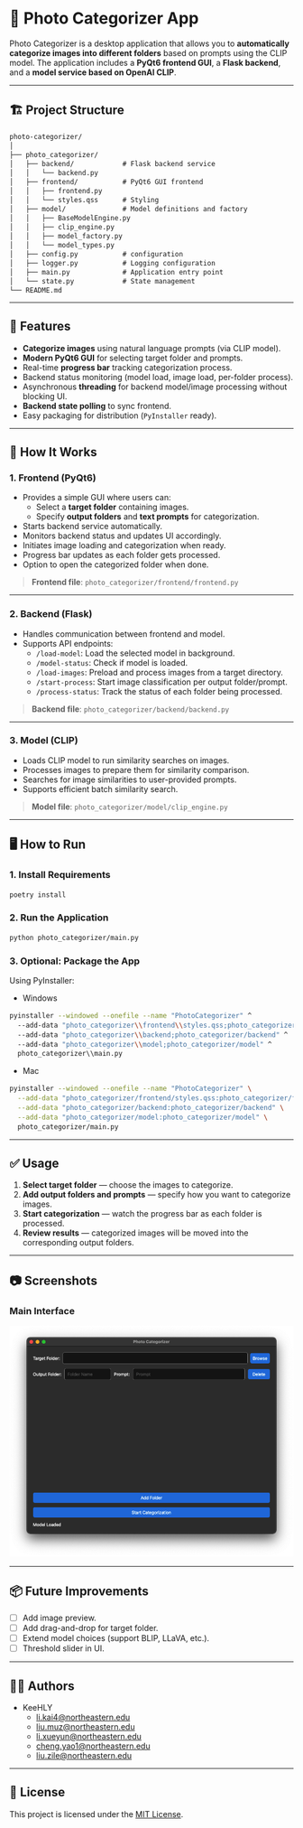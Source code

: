 
# 📂 Photo Categorizer App

Photo Categorizer is a desktop application that allows you to **automatically categorize images into different folders** based on prompts using the CLIP model. The application includes a **PyQt6 frontend GUI**, a **Flask backend**, and a **model service based on OpenAI CLIP**.

---

## 🏗️ Project Structure

```
photo-categorizer/
│
├── photo_categorizer/
│   ├── backend/            # Flask backend service
│   │   └── backend.py
│   ├── frontend/           # PyQt6 GUI frontend
│   │   ├── frontend.py
│   │   └── styles.qss      # Styling
│   ├── model/              # Model definitions and factory
│   │   ├── BaseModelEngine.py
│   │   ├── clip_engine.py
│   │   ├── model_factory.py
│   │   └── model_types.py
│   ├── config.py           # configuration
│   ├── logger.py           # Logging configuration
│   ├── main.py             # Application entry point
│   └── state.py            # State management
└── README.md
```

---

## 🚀 Features

- **Categorize images** using natural language prompts (via CLIP model).
- **Modern PyQt6 GUI** for selecting target folder and prompts.
- Real-time **progress bar** tracking categorization process.
- Backend status monitoring (model load, image load, per-folder process).
- Asynchronous **threading** for backend model/image processing without blocking UI.
- **Backend state polling** to sync frontend.
- Easy packaging for distribution (`PyInstaller` ready).

---

## 🔧 How It Works

### 1. **Frontend (PyQt6)**
- Provides a simple GUI where users can:
  - Select a **target folder** containing images.
  - Specify **output folders** and **text prompts** for categorization.
- Starts backend service automatically.
- Monitors backend status and updates UI accordingly.
- Initiates image loading and categorization when ready.
- Progress bar updates as each folder gets processed.
- Option to open the categorized folder when done.

> **Frontend file**: `photo_categorizer/frontend/frontend.py`

---

### 2. **Backend (Flask)**
- Handles communication between frontend and model.
- Supports API endpoints:
  - `/load-model`: Load the selected model in background.
  - `/model-status`: Check if model is loaded.
  - `/load-images`: Preload and process images from a target directory.
  - `/start-process`: Start image classification per output folder/prompt.
  - `/process-status`: Track the status of each folder being processed.

> **Backend file**: `photo_categorizer/backend/backend.py`

---

### 3. **Model (CLIP)**
- Loads CLIP model to run similarity searches on images.
- Processes images to prepare them for similarity comparison.
- Searches for image similarities to user-provided prompts.
- Supports efficient batch similarity search.

> **Model file**: `photo_categorizer/model/clip_engine.py`

---

## 🖥️ How to Run

### 1. **Install Requirements**



```bash
poetry install
```

### 2. **Run the Application**

```bash
python photo_categorizer/main.py
```

### 3. **Optional: Package the App**

Using PyInstaller:
- Windows

```bash
pyinstaller --windowed --onefile --name "PhotoCategorizer" ^
  --add-data "photo_categorizer\\frontend\\styles.qss;photo_categorizer/frontend" ^
  --add-data "photo_categorizer\\backend;photo_categorizer/backend" ^
  --add-data "photo_categorizer\\model;photo_categorizer/model" ^
  photo_categorizer\\main.py
```
- Mac

```bash
pyinstaller --windowed --onefile --name "PhotoCategorizer" \
  --add-data "photo_categorizer/frontend/styles.qss:photo_categorizer/frontend" \
  --add-data "photo_categorizer/backend:photo_categorizer/backend" \
  --add-data "photo_categorizer/model:photo_categorizer/model" \
  photo_categorizer/main.py

```


---

## ✅ Usage

1. **Select target folder** — choose the images to categorize.
2. **Add output folders and prompts** — specify how you want to categorize images.
3. **Start categorization** — watch the progress bar as each folder is processed.
4. **Review results** — categorized images will be moved into the corresponding output folders.

---



## 📷 Screenshots

### Main Interface
![Main Interface](./image.jpg)



---

## 📦 Future Improvements

- [ ] Add image preview.
- [ ] Add drag-and-drop for target folder.
- [ ] Extend model choices (support BLIP, LLaVA, etc.).
- [ ] Threshold slider in UI.

---

## 👨‍💻 Authors

- KeeHLY
  - li.kai4@northeastern.edu
  - liu.muz@northeastern.edu
  - li.xueyun@northeastern.edu
  - cheng.yao1@northeastern.edu
  - liu.zile@northeastern.edu

---

## 📜 License

This project is licensed under the [MIT License](./LICENSE).


